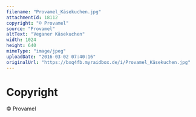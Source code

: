 ```yaml
---
filename: "Provamel_Käsekuchen.jpg"
attachmentId: 18112
copyright: "© Provamel"
source: "Provamel"
altText: "Veganer Käsekuchen"
width: 1024
height: 640
mimeType: "image/jpeg"
uploadDate: "2016-03-02 07:40:16"
originalUrl: "https://bxq4fb.myraidbox.de/i/Provamel_Käsekuchen.jpg"
---
```


# Copyright

© Provamel
